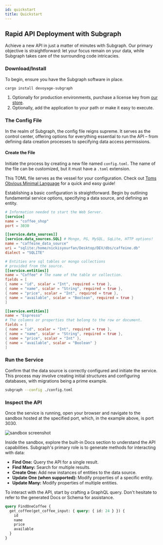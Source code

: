 ```yaml
---
id: quickstart
title: Quickstart
---
```


## Rapid API Deployment with Subgraph

Achieve a new API in just a matter of minutes with Subgraph. Our primary objective is straightforward: let your focus remain on your data, while Subgraph takes care of the surrounding code intricacies.

### Download/Install

To begin, ensure you have the Subgraph software in place.

```bash
cargo install devoyage-subgraph
```

1. Optionally for production environments, purchase a license key from [our store](https://thedevoyage.gumroad.com/l/subgraph).
2. Optionally, add the application to your path or make it easy to execute.

### The Config File

In the realm of Subgraph, the config file reigns supreme. It serves as the control center, offering options for everything essential to run the API – from defining data creation processes to specifying data access permissions.

#### Create the File

Initiate the process by creating a new file named `config.toml`. The name of the file can be customized, but it must have a `.toml` extension.

This TOML file serves as the vessel for your configuration. Check out [Toms Obvious Minimal Language](https://toml.io/en/) for a quick and easy guide!

Establishing a basic configuration is straightforward. Begin by outlining fundamental service options, specifying a data source, and defining an entity.

```toml
# Information needed to start the Web Server.
[service]
name = "coffee_shop"
port = 3030

[[service.data_sources]]
[service.data_sources.SQL] # Mongo, PG, MySQL, SqLite, HTTP options!
name = "caffeine_data_source"
uri = "sqlite:/home/nickisyourfan/Desktop/DEV/dbs/caffeine.db"
dialect = "SQLITE"

# Entities are sql tables or mongo collections
# provided from the source.
[[service.entities]]
name = "Coffee" # The name of the table or collection.
fields = [
{ name = "id", scalar = "Int", required = true },
{ name = "name", scalar = "String", required = true },
{ name = "price", scalar = "Int", required = true },
{ name = "available", scalar = "Boolean", required = true }
]

[[service.entities]]
name = "Espresso"
# The columns or properties that belong to the row or document.
fields = [
{ name = "id", scalar = "Int", required = true },
{ name = "name", scalar = "String", required = true },
{ name = "price", scalar = "Int" },
{ name = "available", scalar = "Boolean" }
]
```

### Run the Service

Confirm that the data source is correctly configured and initiate the service. This process may involve creating initial structures and configuring databases, with migrations being a prime example.

```bash
subgraph --config ./config.toml
```

### Inspect the API

Once the service is running, open your browser and navigate to the sandbox hosted at the specified port, which, in the example above, is port 3030.

![sandbox screenshot](https://res.cloudinary.com/the-devoyage/image/upload/v1680991155/Screenshot_from_2023-04-08_16-58-17_lt8kqz.png)

Inside the sandbox, explore the built-in Docs section to understand the API capabilities. Subgraph's primary role is to generate methods for interacting with data:

- **Find One:** Query the API for a single result.
- **Find Many:** Search for multiple results.
- **Create One:** Add new instances of entities to the data source.
- **Update One (when supported):** Modify properties of a specific entity.
- **Update Many:** Modify properties of multiple entities.

To interact with the API, start by crafting a GraphQL query. Don't hesitate to refer to the generated Docs or Schema for assistance.

```graphql
query FindOneCoffee {
  get_coffee(get_coffee_input: { query: { id: 24 } }) {
    id
    name
    price
    available
  }
}
```

